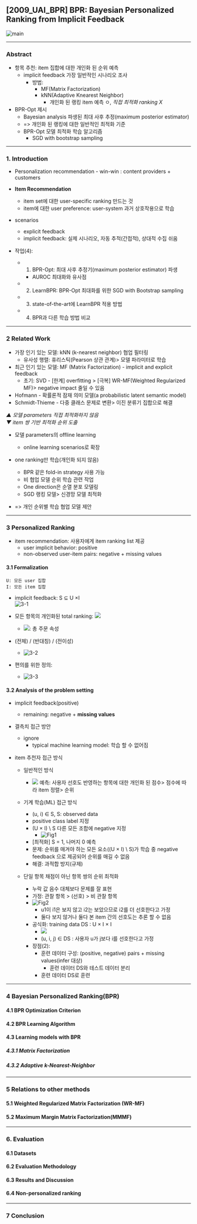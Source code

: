 ## [2009_UAI_BPR] BPR: Bayesian Personalized Ranking from Implicit Feedback

![main](./image/main.PNG)

---

### Abstract  
* 항목 추천: item 집합에 대한 개인화 된 순위 예측   
  * implicit feedback 가장 일반적인 시나리오 조사  
    * 방법:  
      * MF(Matrix Factorization)  
      * kNN(Adaptive Knearest Neighbor)  
        * 개인화 된 랭킹 item 예측 ㅇ, *직접 최적화 ranking X*  
* BPR-Opt 제시  
  * Bayesian analysis 파생된 최대 사후 추정(maximum posterior estimator)  
  * => 개인화  된 랭킹에 대한 일반적인 최적화 기준  
  * BPR-Opt 모델 최적화 학습 알고리즘  
    * SGD with bootstrap sampling   

---
### 1. Introduction  
* Personalization recommendation - win-win : content providers + customers  
* **Item Recommendation**  
  * item set에 대한 user-specific ranking 만드는 것  
  * item에 대한 user preference: user-system 과거 상호작용으로 학습  
* scenarios  
  * explicit feedback   
  * implicit feedback: 실제 시나리오, 자동 추적(간접적), 상대적 수집 쉬움  

* 작업(4):    
  * 1) BPR-Opt: 최대 사후 추정기(maximum posterior estimator) 파생  
    - AUROC 최대화와 유사점  
  * 2) LearnBPR: BPR-Opt 최대화를 위한 SGD with Bootstrap sampling  
  * 3) state-of-the-art에 LearnBPR 적용 방법  
  * 4) BPR과 다른 학습 방법 비교  

--- 
### 2 Related Work  
* 가장 인기 있는 모델: kNN (k-nearest neighbor) 협업 필터링
  * 유사성 행렬: 휴리스틱(Pearson 상관 관계)> 모델 파라미터로 학습  
* 최근 인기 있는 모델: MF (Matrix Factorization) - implicit and explicit feedback  
  * 초기: SVD - [한계] overfitting > [극복] WR-MF(Weighted Regularized MF)> negative impact 줄일 수 있음 
* Hofmann - 확률론적 잠재 의미 모델(a probabilistic latent semantic model)
* Schmidt-Thieme - 다중 클래스 문제로 변환> 이진 분류기 집합으로 해결  
  
*▲ 모델 parameters 직접 최적화하지 않음*  
*▼ item 쌍 기반 최적화 순위 도출*  

* 모델 parameters의 offline learning  
  * online learning scenarios로 확장   

* one ranking만 학습(개인화 되지 않음)  
  * BPR 같은 fold-in strategy 사용 가능    
  * 비 협업 모델 순위 학습 관련 작업  
  * One direction은 순열 분포 모델링  
  * SGD 랭킹 모델> 신경망 모델 최적화  

* => 개인 순위별 학습 협업 모델 제안  

--- 
### 3 Personalized Ranking  
* item recommendation: 사용자에게 item ranking list 제공  
  * user implicit behavior: positive  
  * non-observed user-item pairs: negative + missing values  

#### 3.1 Formalization  
```
U: 모든 user 집합  
I: 모든 item 집합  
```
* implicit feedback: S ⊆ U ×I  
![3-1](./image/3-1.PNG)  

* 모든 항목의 개인화된 total ranking: <img src="https://latex.codecogs.com/gif.latex?%3E_u%5Csubset%20I%5E2">   
  - <img src="https://latex.codecogs.com/gif.latex?%3E_u">: 총 주문 속성  

* (전체) / (반대칭) / (전이성)   
  * ![3-2](./image/3-2.PNG)  

* 편의를 위한 정의:  
  * ![3-3](./image/3-3.PNG)  

#### 3.2 Analysis of the problem setting  
* implicit feedback(positive)  
  * remaining: negative + **missing values**   
* 결측치 접근 방안  
  * ignore  
    - typical machine learning model: 학습 할 수 없어짐  

* item 추천자 접근 방식
  * 일반적인 방식  
    * <img src="https://latex.codecogs.com/gif.latex?%5Chat%20x_%7Bui%7D"> 예측: 사용자 선호도 반영하는 항목에 대한 개인화 된 점수> 점수에 따라 item 정렬> 순위  
  * 기계 학습(ML) 접근 방식  
    * (u, i) ∈ S, S: observed data   
    * positive class label 지정  
    * (U × I) \ S 다른 모든 조합에 negative 지정 
      * ![Fig1](./image/Fig1.PNG)  
    * [최적화] S = 1, 나머지 0 예측
    * 문제: 순위를 매겨야 하는 모든 요소((U × I) \ S)가 학습 중 negative feedback 으로 제공되어 순위를 매길 수 없음  
    * 해결: 과적합 방지(규제)  

  * 단일 항목 채점이 아닌 항목 쌍의 순위 최적화  
    * 누락 값 음수 대체보다 문제를 잘 표현  
    * 가정: 관찰 항목 > (선호) > 비 관찰 항목
    * ![Fig2](./image/Fig2.PNG)  
      * u1이 i1은 보지 않고 i2는 보았으므로 i2를 더 선호한다고 가정  
      * 둘다 보지 않거나 둘다 본 item 간의 선호도는 추론 할 수 없음  
    * 공식화: training data DS : U × I × I  
      * <img src="https://latex.codecogs.com/gif.latex?D_s%20%3A%3D%20%5Cleft%20%5C%7B%20%7B%28u%2C%20i%2C%20j%29%7Ci%20%5Cin%20I_u%5E&plus;%20%5Cwedge%20j%20%5Cin%20I%20%5Csetminus%20I_u%5E&plus;%20%7D%20%5Cright%20%5C%7D">  
      * (u, i, j) ∈ DS : 사용자 u가 j보다 i를 선호한다고 가정  
    * 장점(2):  
      * 훈련 데이터 구성: (positive,  negative) pairs + missing values(infer 대상)  
        * 훈련 데이터 DS와 테스트 데이터 분리  
      * 훈련 데이터 DS로 훈련   
--- 
### 4 Bayesian Personalized Ranking(BPR)  

#### 4.1 BPR Optimization Criterion  

#### 4.2 BPR Learning Algorithm  

#### 4.3 Learning models with BPR  

##### 4.3.1 Matrix Factorization  

##### 4.3.2 Adaptive k-Nearest-Neighbor  
--- 
### 5 Relations to other methods  

#### 5.1 Weighted Regularized Matrix Factorization (WR-MF)  

#### 5.2 Maximum Margin Matrix Factorization(MMMF)  
--- 
### 6. Evaluation  

#### 6.1 Datasets  

#### 6.2 Evaluation Methodology  

#### 6.3 Results and Discussion  

#### 6.4 Non-personalized ranking  
--- 
### 7 Conclusion  

